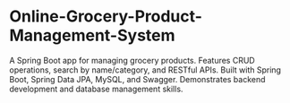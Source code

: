# Online-Grocery-Product-Management-System
A Spring Boot app for managing grocery products. Features CRUD operations, search by name/category, and RESTful APIs. Built with Spring Boot, Spring Data JPA, MySQL, and Swagger. Demonstrates backend development and database management skills.
